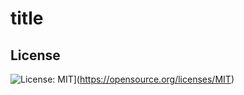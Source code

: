 # title

  ## License
  ![License: MIT](https://img.shields.io/badge/License-MIT-yellow.svg)](https://opensource.org/licenses/MIT)
